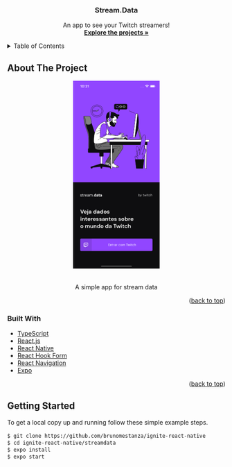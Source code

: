 <div id="top"></div>

<br />
<div align="center">
  <h3 align="center">Stream.Data</h3>

  <p align="center">
    An app to see your Twitch streamers!
    <br />
    <a href="https://github.com/brunomestanza/ignite-react-native"><strong>Explore the projects »</strong></a>
  </p>
</div>

<details>
  <summary>Table of Contents</summary>
  <ol>
    <li>
      <a href="#about-the-project">About The Project</a>
      <ul>
        <li><a href="#built-with">Built With</a></li>
      </ul>
    </li>
    <li><a href="#getting-started">Getting Started</a></li>
  </ol>
</details>

## About The Project
<div align="center">
  <img src="assets/project-screenshot.png" alt="SavePass Screen Shot" width="200"/>
</div>
<br/>
<p align="center">A simple app for stream data<p>
<p align="right">(<a href="#top">back to top</a>)</p>

### Built With

* [TypeScript](https://www.typescriptlang.org/)
* [React.js](https://reactjs.org/)
* [React Native](https://reactnative.dev/)
* [React Hook Form](https://react-hook-form.com/)
* [React Navigation](https://reactnavigation.org/)
* [Expo](https://expo.dev/)

<p align="right">(<a href="#top">back to top</a>)</p>

## Getting Started

To get a local copy up and running follow these simple example steps.

```
$ git clone https://github.com/brunomestanza/ignite-react-native
$ cd ignite-react-native/streamdata
$ expo install
$ expo start
```
